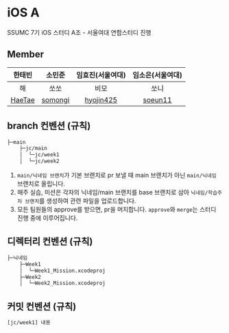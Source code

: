 # iOS A

SSUMC 7기 iOS 스터디 A조 - 서울여대 연합스터디 진행

## Member

| 한태빈 | 소민준 | 임효진(서울여대) | 임소은(서울여대) |
|:----------:|:----------:|:----------:|:----------:|
| 해 | 쏘쏘 | 비모 | 쏘니 |
| [HaeTae](https://github.com/taebin2) | [somongi](https://github.com/somongi) | [hyojin425](https://github.com/hyojin425) | [soeun11](https://github.com/soeun11) |

## branch 컨벤션 (규칙)

```zsh
├─main
    ├─jc/main
    │  └─jc/week1
    │  └─jc/week2
```

1. `main/닉네임 브랜치`가 기본 브랜치로 pr 보낼 때 main 브랜치가 아닌 `main/닉네임` 브랜치로 올립니다.
2. 매주 실습, 미션은 각자의 닉네임/main 브랜치를 base 브랜치로 삼아 `닉네임/학습주차 브랜치`를 생성하여 관련 파일을 업로드합니다.
3. 모든 팀원들의 approve를 받으면, pr을 머지합니다. `approve`와 `merge`는 스터디 진행 중에 이루어집니다.

## 디렉터리 컨벤션 (규칙)

``` zsh
├─닉네임
    ├─Week1
    │  └─Week1_Mission.xcodeproj
    ├─Week2
    │  └─Week2_Mission.xcodeproj

```

## 커밋 컨벤션 (규칙)

``` zsh
[jc/week1] 내용
```
